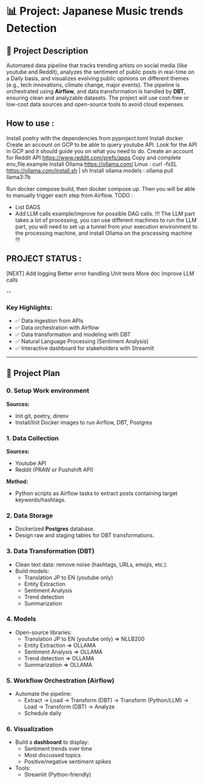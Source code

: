 # 📊 Project: Japanese Music trends Detection

## 📝 Project Description

Automated data pipeline that tracks trending artists on social media (like youtube and Reddit), analyzes the sentiment of public posts in real-time on a Daily basis, and visualizes evolving public opinions on different themes (e.g., tech innovations, climate change, major events).
The pipeline is orchestrated using **Airflow**, and data transformation is handled by **DBT**, ensuring clean and analyzable datasets. The project will use cost-free or low-cost data sources and open-source tools to avoid cloud expenses.


## How to use :

Install poetry with the dependencies from pyproject.toml
Install docker
Create an account on GCP to be able to query youtube API. Look for the API in GCP and it should guide you on what you need to do.
Create an account for Reddit API https://www.reddit.com/prefs/apps
Copy and complete env_file.example
Install Ollama https://ollama.com/  Linux : curl -fsSL https://ollama.com/install.sh | sh
Install ollama models : ollama pull llama3:7b

Run docker compose build, then docker compose up. Then you will be able to manually trigger each step from Airflow.
TODO :
- List DAGS
- Add LLM calls example/improve for possible DAG calls.
!!! The LLM part takes a lot of processing, you can use different machines to run the LLM part, you will need to set up a tunnel from your execution environment to the processing machine, and install Ollama on the processing machine !!!

## PROJECT STATUS :

[NEXT]
Add logging
Better error handling
Unit tests
More doc
Improve LLM calls

--



### Key Highlights:
- ✅ Data ingestion from APIs
- ✅ Data orchestration with Airflow
- ✅ Data transformation and modeling with DBT
- ✅ Natural Language Processing (Sentiment Analysis)
- ✅ Interactive dashboard for stakeholders with Streamlit

---

## 🚀 Project Plan

### 0. Setup Work environment
**Sources:**
- Init git, poetry, direnv
- Install/Init Docker images to run Airflow, DBT, Postgres

### 1. Data Collection
**Sources:**
- Youtube API
- Reddit (PRAW or Pushshift API)

**Method:**
- Python scripts as Airflow tasks to extract posts containing target keywords/hashtags.

### 2. Data Storage
- Dockerized  **Postgres** database.
- Design raw and staging tables for DBT transformations.

### 3. Data Transformation (DBT)
- Clean text data: remove noise (hashtags, URLs, emojis, etc.).
- Build models:
  - Translation JP to EN (youtube only)
  - Entity Extraction
  - Sentiment Analysis
  - Trend detection
  - Summarization

### 4. Models
- Open-source libraries:
  - Translation JP to EN (youtube only) => NLLB200
  - Entity Extraction => OLLAMA
  - Sentiment Analysis => OLLAMA
  - Trend detection => OLLAMA
  - Summarization => OLLAMA

### 5. Workflow Orchestration (Airflow)
- Automate the pipeline:
  - Extract → Load → Transform (DBT) → Transform (Python/LLM) → Load  → Transform (DBT) →  Analyze
  - Schedule  daily

### 6. Visualization
- Build a **dashboard** to display:
  - Sentiment trends over time
  - Most discussed topics
  - Positive/negative sentiment spikes
- Tools:
  - Streamlit (Python-friendly)
